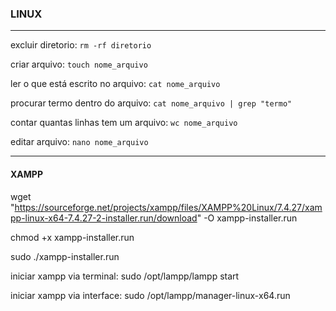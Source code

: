 ### LINUX

<hr>

excluir diretorio: `rm -rf diretorio`

criar arquivo: `touch nome_arquivo`

ler o que está escrito no arquivo: `cat nome_arquivo`

procurar termo dentro do arquivo: `cat nome_arquivo | grep "termo"`

contar quantas linhas tem um arquivo: `wc nome_arquivo`

editar arquivo: `nano nome_arquivo`

<hr>

#### XAMPP

  wget "https://sourceforge.net/projects/xampp/files/XAMPP%20Linux/7.4.27/xampp-linux-x64-7.4.27-2-installer.run/download" -O xampp-installer.run
  
  chmod +x xampp-installer.run
  
  sudo ./xampp-installer.run
  
  iniciar xampp via terminal: sudo /opt/lampp/lampp start
  
  iniciar xampp via interface: sudo /opt/lampp/manager-linux-x64.run
